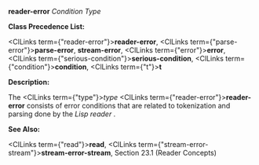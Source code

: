 **reader-error** *Condition Type* 



**Class Precedence List:** 



<ClLinks  term={"reader-error"}><b>reader-error</b></ClLinks>, <ClLinks  term={"parse-error"}><b>parse-error</b></ClLinks>, **stream-error**, <ClLinks  term={"error"}><b>error</b></ClLinks>, <ClLinks  term={"serious-condition"}><b>serious-condition</b></ClLinks>, <ClLinks  term={"condition"}><b>condition</b></ClLinks>, <ClLinks  term={"t"}><b>t</b></ClLinks> 



**Description:** 



The <ClLinks  term={"type"}><i>type</i></ClLinks> <ClLinks  term={"reader-error"}><b>reader-error</b></ClLinks> consists of error conditions that are related to tokenization and parsing done by the *Lisp reader* . 



**See Also:** 



<ClLinks  term={"read"}><b>read</b></ClLinks>, <ClLinks  term={"stream-error-stream"}><b>stream-error-stream</b></ClLinks>, Section 23.1 (Reader Concepts) 







 



 





